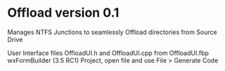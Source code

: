 # Offload version 0.1
Manages NTFS Junctions to seamlessly Offload directories from Source Drive

User Interface files OffloadUI.h and OffloadUI.cpp from OffloadUI.fbp wxFormBuilder (3.5 RC1) Project, open file and use File > Generate Code

